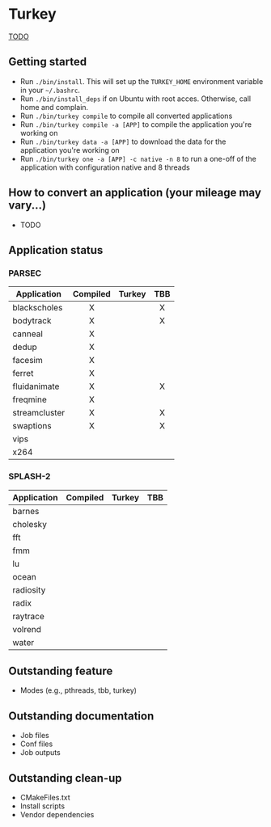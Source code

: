 # Turkey

[TODO](https://docs.google.com/document/d/1c7FWr20b7X3C0umUbcWgD6-azkyj5Yhzmg3Ah-hwTuU/edit)

## Getting started
- Run ```./bin/install```. This will set up the ```TURKEY_HOME``` environment variable in your ```~/.bashrc```.
- Run ```./bin/install_deps``` if on Ubuntu with root acces. Otherwise, call home and complain.
- Run ```./bin/turkey compile``` to compile all converted applications
- Run ```./bin/turkey compile -a [APP]``` to compile the application you're working on
- Run ```./bin/turkey data -a [APP]``` to download the data for the application you're working on
- Run ```./bin/turkey one -a [APP] -c native -n 8``` to run a one-off of the application with configuration native and 8 threads

## How to convert an application (your mileage may vary...)
- TODO

## Application status
### PARSEC
| Application     | Compiled        | Turkey          | TBB             |
| --------------- | :-------------: | :-------------: | :-------------: |
| blackscholes    | X               |                 | X               |
| bodytrack       | X               |                 | X               |
| canneal         | X               |                 |                 |
| dedup           | X               |                 |                 |
| facesim         | X               |                 |                 |
| ferret          | X               |                 |                 |
| fluidanimate    | X               |                 | X               |
| freqmine        | X               |                 |                 |
| streamcluster   | X               |                 | X               |
| swaptions       | X               |                 | X               |
| vips            |                 |                 |                 |
| x264            |                 |                 |                 |

### SPLASH-2
| Application     | Compiled        | Turkey          | TBB             |
| --------------- | :-------------: | :-------------: | :-------------: |
| barnes          |                 |                 |                 |
| cholesky        |                 |                 |                 |
| fft             |                 |                 |                 |
| fmm             |                 |                 |                 |
| lu              |                 |                 |                 |
| ocean           |                 |                 |                 |
| radiosity       |                 |                 |                 |
| radix           |                 |                 |                 |
| raytrace        |                 |                 |                 |
| volrend         |                 |                 |                 |
| water           |                 |                 |                 |

## Outstanding feature
- Modes (e.g., pthreads, tbb, turkey)

## Outstanding documentation
- Job files
- Conf files
- Job outputs

## Outstanding clean-up
- CMakeFiles.txt
- Install scripts
- Vendor dependencies

